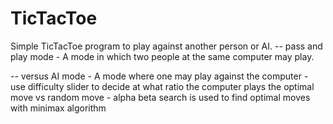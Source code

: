 # TicTacToe
Simple TicTacToe program to play against another person or AI.
-- pass and play mode
    - A mode in which two people at the same computer may play.
    
-- versus AI mode
    - A mode where one may play against the computer
    - use difficulty slider to decide at what ratio the computer plays the optimal move vs random move
    - alpha beta search is used to find optimal moves with minimax algorithm
